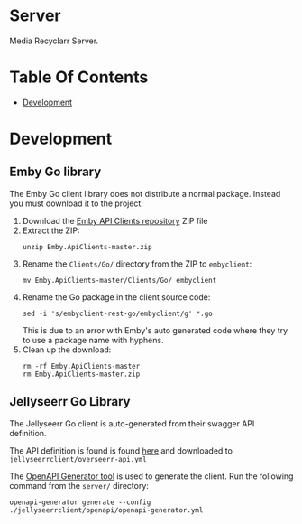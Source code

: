 # Server
Media Recyclarr Server.

# Table Of Contents
- [Development](#development)

# Development
## Emby Go library
The Emby Go client library does not distribute a normal package. Instead you must download it to the project: 

1. Download the [Emby API Clients repository](https://github.com/MediaBrowser/Emby.ApiClients/tree/master) ZIP file
2. Extract the ZIP:  
   ```
   unzip Emby.ApiClients-master.zip
   ```
3. Rename the `Clients/Go/` directory from the ZIP to `embyclient`:  
   ```
   mv Emby.ApiClients-master/Clients/Go/ embyclient
   ```
4. Rename the Go package in the client source code:
   ```
   sed -i 's/embyclient-rest-go/embyclient/g' *.go
   ```
   This is due to an error with Emby's auto generated code where they try to use a package name with hyphens.
5. Clean up the download:
   ```
   rm -rf Emby.ApiClients-master
   rm Emby.ApiClients-master.zip
   ```

## Jellyseerr Go Library
The Jellyseerr Go client is auto-generated from their swagger API definition.

The API definition is found is found [here](https://github.com/Fallenbagel/jellyseerr/blob/develop/overseerr-api.yml) and downloaded to `jellyseerrclient/overseerr-api.yml`

The [OpenAPI Generator tool](https://openapi-generator.tech/) is used to generate the client. Run the following command from the `server/` directory:

```
openapi-generator generate --config ./jellyseerrclient/openapi/openapi-generator.yml
```
